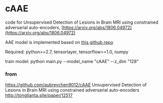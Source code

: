 # cAAE

code for Unsupervised Detection of Lesions in Brain MRI using constrained adversarial auto-encoders, [https://arxiv.org/abs/1806.04972](https://arxiv.org/abs/1806.04972)

AAE model is implemented based on [this github repo](https://github.com/Naresh1318/Adversarial_Autoencoder)

Required: python>=2.7, tensorlayer, tensorflow>=1.0, numpy

train model:  python main.py --model_name "cAAE" --z_dim "128"


### from 
https://github.com/aubreychen9012/cAAE  Unsupervised Detection of Lesions in Brain MRI using constrained adversarial auto-encoders
http://tongtianta.site/paper/12517 